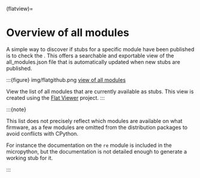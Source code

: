 (flatview)=
# Overview of all modules

A simple way to discover if stubs for a specific module have been published is to check the .
This offers a searchable and exportable view of the all_modules.json file that is automatically updated when new stubs are published.

:::{figure} img/flatgithub.png
[view of all modules](https://flatgithub.com/Josverl/micropython-stubs?filename=all_modules.json)

View the list of all modules that are currently available as stubs.
This view is created using the [Flat Viewer](https://githubnext.com/projects/flat-data) project.
:::

:::{note}

This list does not precisely reflect which modules are available on what firmware, as a few modules are omitted from the distribution packages to avoid conflicts with CPython.

For instance the documentation on the `re` module is included in the micropython, but the documentation is not detailed enough to generate a working stub for it.
 <!--TODO: add list of excluded modules  -->
:::


<!-- 
TODO: 

- currently not yet automatically updated
- add links to PyPi 
 -->
